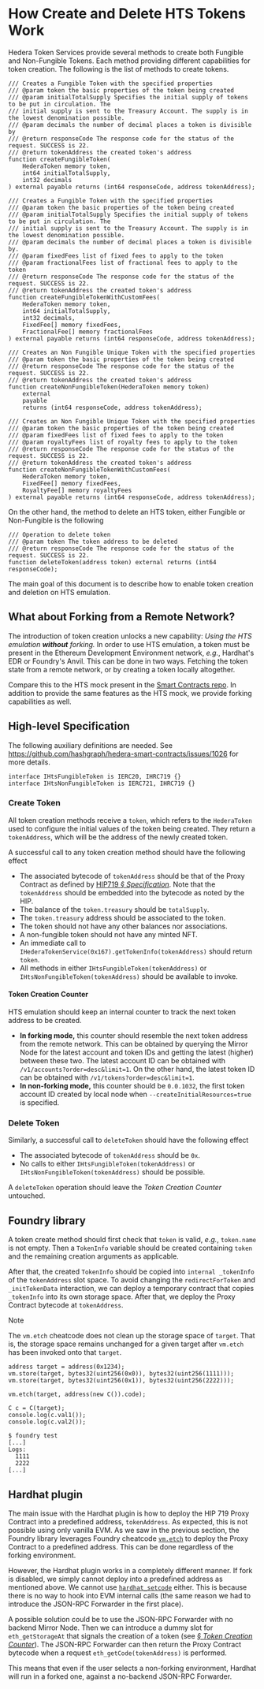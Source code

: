# How Create and Delete HTS Tokens Work

Hedera Token Services provide several methods to create both Fungible and Non-Fungible Tokens.
Each method providing different capabilities for token creation.
The following is the list of methods to create tokens.

```solidity
/// Creates a Fungible Token with the specified properties
/// @param token the basic properties of the token being created
/// @param initialTotalSupply Specifies the initial supply of tokens to be put in circulation. The
/// initial supply is sent to the Treasury Account. The supply is in the lowest denomination possible.
/// @param decimals the number of decimal places a token is divisible by
/// @return responseCode The response code for the status of the request. SUCCESS is 22.
/// @return tokenAddress the created token's address
function createFungibleToken(
    HederaToken memory token,
    int64 initialTotalSupply,
    int32 decimals
) external payable returns (int64 responseCode, address tokenAddress);

/// Creates a Fungible Token with the specified properties
/// @param token the basic properties of the token being created
/// @param initialTotalSupply Specifies the initial supply of tokens to be put in circulation. The
/// initial supply is sent to the Treasury Account. The supply is in the lowest denomination possible.
/// @param decimals the number of decimal places a token is divisible by.
/// @param fixedFees list of fixed fees to apply to the token
/// @param fractionalFees list of fractional fees to apply to the token
/// @return responseCode The response code for the status of the request. SUCCESS is 22.
/// @return tokenAddress the created token's address
function createFungibleTokenWithCustomFees(
    HederaToken memory token,
    int64 initialTotalSupply,
    int32 decimals,
    FixedFee[] memory fixedFees,
    FractionalFee[] memory fractionalFees
) external payable returns (int64 responseCode, address tokenAddress);

/// Creates an Non Fungible Unique Token with the specified properties
/// @param token the basic properties of the token being created
/// @return responseCode The response code for the status of the request. SUCCESS is 22.
/// @return tokenAddress the created token's address
function createNonFungibleToken(HederaToken memory token)
    external
    payable
    returns (int64 responseCode, address tokenAddress);

/// Creates an Non Fungible Unique Token with the specified properties
/// @param token the basic properties of the token being created
/// @param fixedFees list of fixed fees to apply to the token
/// @param royaltyFees list of royalty fees to apply to the token
/// @return responseCode The response code for the status of the request. SUCCESS is 22.
/// @return tokenAddress the created token's address
function createNonFungibleTokenWithCustomFees(
    HederaToken memory token,
    FixedFee[] memory fixedFees,
    RoyaltyFee[] memory royaltyFees
) external payable returns (int64 responseCode, address tokenAddress);
```

On the other hand, the method to delete an HTS token, either Fungible or Non-Fungible is the following

```solidity
/// Operation to delete token
/// @param token The token address to be deleted
/// @return responseCode The response code for the status of the request. SUCCESS is 22.
function deleteToken(address token) external returns (int64 responseCode);
```

The main goal of this document is to describe how to enable token creation and deletion on HTS emulation.

## What about Forking from a Remote Network?

The introduction of token creation unlocks a new capability:
_Using the HTS emulation **without** forking._
In order to use HTS emulation, a token must be present in the Ethereum Development Environment network, _e.g._, Hardhat's EDR or Foundry's Anvil.
This can be done in two ways.
Fetching the token state from a remote network, or by creating a token locally altogether.

Compare this to the HTS mock present in the [Smart Contracts repo](https://github.com/hashgraph/hedera-smart-contracts/tree/main/test/foundry/mocks/hts-precompile).
In addition to provide the same features as the HTS mock, we provide forking capabilities as well.

## High-level Specification

The following auxiliary definitions are needed.
See <https://github.com/hashgraph/hedera-smart-contracts/issues/1026> for more details.

```solidity
interface IHtsFungibleToken is IERC20, IHRC719 {}
interface IHtsNonFungibleToken is IERC721, IHRC719 {}
```

### Create Token

All token creation methods receive a `token`, which refers to the `HederaToken` used to configure the initial values of the token being created.
They return a `tokenAddress`, which will be the address of the newly created token.

A successful call to any token creation method should have the following effect

- The associated bytecode of `tokenAddress` should be that of the Proxy Contract as defined by [HIP719 _&sect; Specification_](https://hips.hedera.com/hip/hip-719). Note that the `tokenAddress` should be embedded into the bytecode as noted by the HIP.
- The balance of the `token.treasury` should be `totalSupply`.
- The `token.treasury` address should be associated to the token.
- The token should not have any other balances nor associations.
- A non-fungible token should not have any minted NFT.
- An immediate call to `IHederaTokenService(0x167).getTokenInfo(tokenAddress)` should return `token`.
- All methods in either `IHtsFungibleToken(tokenAddress)` or `IHtsNonFungibleToken(tokenAddress)` should be available to invoke.

#### Token Creation Counter

HTS emulation should keep an internal counter to track the next token address to be created.

- **In forking mode,** this counter should resemble the next token address from the remote network. This can be obtained by querying the Mirror Node for the latest account and token IDs and getting the latest (higher) between these two. The latest account ID can be obtained with `/v1/accounts?order=desc&limit=1`. On the other hand, the latest token ID can be obtained with `/v1/tokens?order=desc&limit=1`.
- **In non-forking mode,** this counter should be `0.0.1032`, the first token account ID created by local node when `--createInitialResources=true` is specified.

### Delete Token

Similarly, a successful call to `deleteToken` should have the following effect

- The associated bytecode of `tokenAddress` should be `0x`.
- No calls to either `IHtsFungibleToken(tokenAddress)` or `IHtsNonFungibleToken(tokenAddress)` should be possible.

A `deleteToken` operation should leave the _Token Creation Counter_ untouched.

## Foundry library

A token create method should first check that `token` is valid, _e.g._, `token.name` is not empty.
Then a `TokenInfo` variable should be created containing `token` and the remaining creation arguments as applicable.

After that, the created `TokenInfo` should be copied into `internal _tokenInfo` of the `tokenAddress` slot space.
To avoid changing the `redirectForToken` and `_initTokenData` interaction,
we can deploy a temporary contract that copies `_tokenInfo` into its own storage space.
After that, we deploy the Proxy Contract bytecode at `tokenAddress`.

> [!NOTE]
> The `vm.etch` cheatcode does not clean up the storage space of `target`.
> That is, the storage space remains unchanged for a given target after `vm.etch` has been invoked onto that `target`.
>
> ```solidity
> address target = address(0x1234);
> vm.store(target, bytes32(uint256(0x0)), bytes32(uint256(1111)));
> vm.store(target, bytes32(uint256(0x1)), bytes32(uint256(2222)));
>
> vm.etch(target, address(new C()).code);
>
> C c = C(target);
> console.log(c.val1());
> console.log(c.val2());
> ```
>
> ```console
> $ foundry test
> [...]
> Logs:
>   1111
>   2222
> [...]
> ```

## Hardhat plugin

The main issue with the Hardhat plugin is how to deploy the HIP 719 Proxy Contract into a predefined address, `tokenAddress`.
As expected, this is not possible using only vanilla EVM.
As we saw in the previous section, the Foundry library leverages Foundry cheatcode [`vm.etch`](https://book.getfoundry.sh/cheatcodes/etch) to deploy the Proxy Contract to a predefined address.
This can be done regardless of the forking environment.

However, the Hardhat plugin works in a completely different manner.
If fork is disabled, we simply cannot deploy into a predefined address as mentioned above.
We cannot use [`hardhat_setcode`](https://hardhat.org/hardhat-network/docs/reference#hardhat_setcode) either.
This is because there is no way to hook into EVM internal calls (the same reason we had to introduce the JSON-RPC Forwarder in the first place).

A possible solution could be to use the JSON-RPC Forwarder with no backend Mirror Node.
Then we can introduce a dummy slot for `eth_getStorageAt` that signals the creation of a token (see [_&sect; Token Creation Counter_](#token-creation-counter)).
The JSON-RPC Forwarder can then return the Proxy Contract bytecode when a request `eth_getCode(tokenAddress)` is performed.

This means that even if the user selects a non-forking environment,
Hardhat will run in a forked one, against a no-backend JSON-RPC Forwarder.
